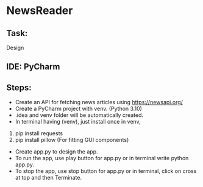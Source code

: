 # NewsReader
## Task:
Design 
## IDE: PyCharm
## Steps:
* Create an API for fetching news articles using https://newsapi.org/
* Create a PyCharm project with venv. (Python 3.10)
* .idea and venv folder will be automatically created.
* In terminal having (venv), just install once in venv,
1. pip install requests
2. pip install pillow (For fitting GUI components)
* Create app.py to design the app.
* To run the app, use play button for app.py or in terminal write python app.py.
* To stop the app, use stop button for app.py or in terminal, click on cross at top and then Terminate.
